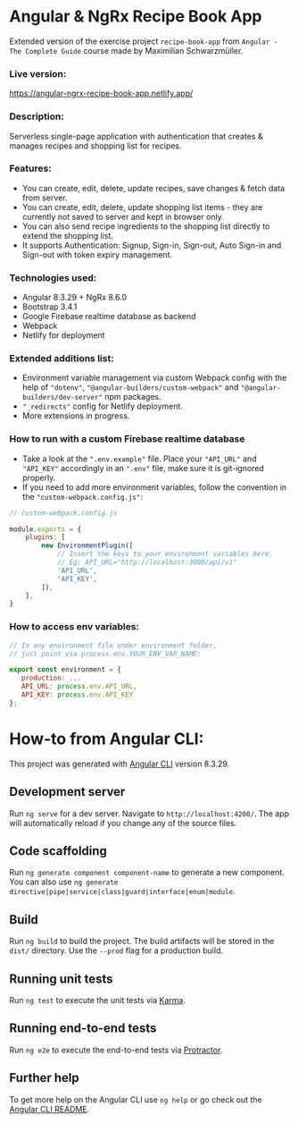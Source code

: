 # Angular & NgRx Recipe Book App

Extended version of the exercise project `recipe-book-app` from `Angular - The Complete Guide` course made by Maximilian Schwarzmüller.

### Live version:

https://angular-ngrx-recipe-book-app.netlify.app/

### Description:

Serverless single-page application with authentication that creates & manages recipes and shopping list for recipes.

### Features:

-   You can create, edit, delete, update recipes, save changes & fetch data from server.
-   You can create, edit, delete, update shopping list items - they are currently not saved to server and kept in browser only.
-   You can also send recipe ingredients to the shopping list directly to extend the shopping list.
-   It supports Authentication: Signup, Sign-in, Sign-out, Auto Sign-in and Sign-out with token expiry management.

### Technologies used:

-   Angular 8.3.29 + NgRx 8.6.0
-   Bootstrap 3.4.1
-   Google Firebase realtime database as backend
-   Webpack
-   Netlify for deployment

### Extended additions list:

-   Environment variable management via custom Webpack config with the help of `"dotenv"`, `"@angular-builders/custom-webpack"` and `"@angular-builders/dev-server"` npm packages.
-   `"_redirects"` config for Netlify deployment.
-   More extensions in progress.

### How to run with a custom Firebase realtime database

-   Take a look at the `".env.example"` file. Place your `"API_URL"` and `"API_KEY"` accordingly in an `".env"` file, make sure it is git-ignored properly.
-   If you need to add more environment variables, follow the convention in the `"custom-webpack.config.js"`:

```javascript
// custom-webpack.config.js

module.exports = {
    plugins: [
        new EnvironmentPlugin([
            // Insert the keys to your environment variables here.
            // Eg: API_URL="http://localhost:3000/api/v1"
            'API_URL',
            'API_KEY',
        ]),
    ],
}
```

### How to access env variables:

```javascript
// In any environment file under environment folder,
// just point via process.env.YOUR_ENV_VAR_NAME:

export const environment = {
   production: ...
   API_URL: process.env.API_URL,
   API_KEY: process.env.API_KEY
};
```

# How-to from Angular CLI:

This project was generated with [Angular CLI](https://github.com/angular/angular-cli) version 8.3.29.

## Development server

Run `ng serve` for a dev server. Navigate to `http://localhost:4200/`. The app will automatically reload if you change any of the source files.

## Code scaffolding

Run `ng generate component component-name` to generate a new component. You can also use `ng generate directive|pipe|service|class|guard|interface|enum|module`.

## Build

Run `ng build` to build the project. The build artifacts will be stored in the `dist/` directory. Use the `--prod` flag for a production build.

## Running unit tests

Run `ng test` to execute the unit tests via [Karma](https://karma-runner.github.io).

## Running end-to-end tests

Run `ng e2e` to execute the end-to-end tests via [Protractor](http://www.protractortest.org/).

## Further help

To get more help on the Angular CLI use `ng help` or go check out the [Angular CLI README](https://github.com/angular/angular-cli/blob/master/README.md).

